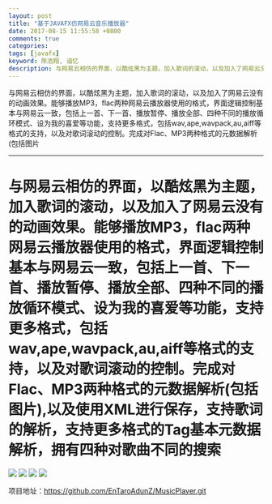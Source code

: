 ```yaml
---
layout: post
title: "基于JAVAFX仿网易云音乐播放器"
date: 2017-08-15 11:55:58 +0800
comments: true
categories:
tags: [javafx]
keyword: 陈浩翔, 谙忆
description: 与网易云相仿的界面，以酷炫黑为主题，加入歌词的滚动，以及加入了网易云没有的动画效果。能够播放MP3，flac两种网易云播放器使用的格式，界面逻辑控制基本与网易云一致，包括上一首、下一首、播放暂停、播放全部、四种不同的播放循环模式、设为我的喜爱等功能，支持更多格式，包括wav,ape,wavpack,au,aiff等格式的支持，以及对歌词滚动的控制。完成对Flac、MP3两种格式的元数据解析(包括图片 
---
```



与网易云相仿的界面，以酷炫黑为主题，加入歌词的滚动，以及加入了网易云没有的动画效果。能够播放MP3，flac两种网易云播放器使用的格式，界面逻辑控制基本与网易云一致，包括上一首、下一首、播放暂停、播放全部、四种不同的播放循环模式、设为我的喜爱等功能，支持更多格式，包括wav,ape,wavpack,au,aiff等格式的支持，以及对歌词滚动的控制。完成对Flac、MP3两种格式的元数据解析(包括图片
<!-- more -->
----------

与网易云相仿的界面，以酷炫黑为主题，加入歌词的滚动，以及加入了网易云没有的动画效果。能够播放MP3，flac两种网易云播放器使用的格式，界面逻辑控制基本与网易云一致，包括上一首、下一首、播放暂停、播放全部、四种不同的播放循环模式、设为我的喜爱等功能，支持更多格式，包括wav,ape,wavpack,au,aiff等格式的支持，以及对歌词滚动的控制。完成对Flac、MP3两种格式的元数据解析(包括图片),以及使用XML进行保存，支持歌词的解析，支持更多格式的Tag基本元数据解析，拥有四种对歌曲不同的搜索
==========================================================================================================================
![](http://othgjp7hs.bkt.clouddn.com/17-8-15/77403663.jpg)
![](http://othgjp7hs.bkt.clouddn.com/17-8-15/69334774.jpg)
![](http://othgjp7hs.bkt.clouddn.com/17-8-15/12231723.jpg)
![](http://othgjp7hs.bkt.clouddn.com/17-8-15/90797397.jpg)

项目地址：https://github.com/EnTaroAdunZ/MusicPlayer.git
